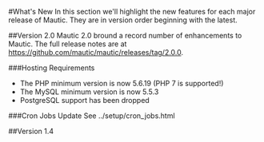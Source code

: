 #What's New
In this section we'll highlight the new features for each major release of Mautic.  They are in version order beginning with the latest.

##Version 2.0
Mautic 2.0 bround a record number of enhancements to Mautic.  The full release notes are at https://github.com/mautic/mautic/releases/tag/2.0.0.

###Hosting Requirements
- The PHP minimum version is now 5.6.19 (PHP 7 is supported!)
- The MySQL minimum version is now 5.5.3
- PostgreSQL support has been dropped

###Cron Jobs Update
See ../setup/cron_jobs.html


##Version 1.4
